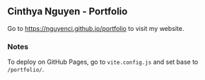 ## Cinthya Nguyen - Portfolio 

Go to https://nguyenci.github.io/portfolio to visit my website.

### Notes
To deploy on GitHub Pages, go to `vite.config.js` and set base to `/portfolio/`.

